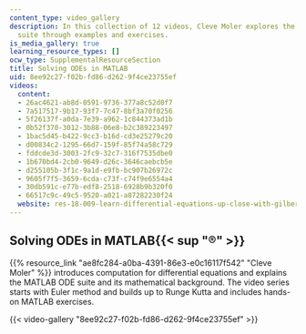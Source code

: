 ```yaml
---
content_type: video_gallery
description: In this collection of 12 videos, Cleve Moler explores the MATLAB ODE
  suite through examples and exercises.
is_media_gallery: true
learning_resource_types: []
ocw_type: SupplementalResourceSection
title: Solving ODEs in MATLAB
uid: 8ee92c27-f02b-fd86-d262-9f4ce23755ef
videos:
  content:
  - 26ac4621-ab8d-0591-9736-377a8c52d0f7
  - 7a517517-9b17-93f7-7c47-8bf3a70f0256
  - 5f26137f-a0da-7e39-a962-1c844373ad1b
  - 0b52f370-3012-3b88-06e8-b2c389223497
  - 1bac5d45-b422-9cc3-b16d-cd3e25279c20
  - d00834c2-1295-66d7-159f-85f74a58c729
  - fddcde3d-3003-2fc9-32c7-316f7535dbe0
  - 1b670bd4-2cb0-9649-d26c-3646caebcb5e
  - d255105b-3f1c-9a1d-e9fb-bc907b26972c
  - 9605f7f5-3659-6cda-c73f-c74f9e6554a4
  - 30db591c-e77b-edf8-2518-6928b9b320f0
  - 66517c9c-49c5-9520-a021-a87282230f24
  website: res-18-009-learn-differential-equations-up-close-with-gilbert-strang-and-cleve-moler-fall-2015
---
```


Solving ODEs in MATLAB{{< sup "®" >}}
-------------------------------------

{{% resource_link "ae8fc284-a0ba-4391-86e3-e0c16117f542" "Cleve Moler" %}} introduces computation for differential equations and explains the MATLAB ODE suite and its mathematical background. The video series starts with Euler method and builds up to Runge Kutta and includes hands-on MATLAB exercises.

{{< video-gallery "8ee92c27-f02b-fd86-d262-9f4ce23755ef" >}}

